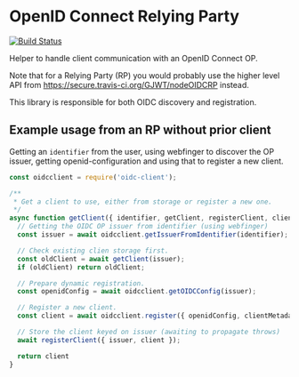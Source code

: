 OpenID Connect Relying Party
============================

[![Build Status](https://secure.travis-ci.org/GJWT/nodeOIDCClient?branch=master)](http://travis-ci.org/GJWT/nodeOIDCClient)

Helper to handle client communication with an OpenID Connect OP.

Note that for a Relying Party (RP) you would probably use the higher level API
from https://secure.travis-ci.org/GJWT/nodeOIDCRP instead.

This library is responsible for both OIDC discovery and registration.


Example usage from an RP without prior client
---------------------------------------------

Getting an `identifier` from the user, using webfinger to discover the OP
issuer, getting openid-configuration and using that to register a new client.

```javascript
const oidcclient = require('oidc-client');

/**
 * Get a client to use, either from storage or register a new one.
 */
async function getClient({ identifier, getClient, registerClient, clientMetadata }) {
  // Getting the OIDC OP issuer from identifier (using webfinger)
  const issuer = await oidcclient.getIssuerFromIdentifier(identifier);

  // Check existing clien storage first.
  const oldClient = await getClient(issuer);
  if (oldClient) return oldClient;

  // Prepare dynamic registration.
  const openidConfig = await oidcclient.getOIDCConfig(issuer);

  // Register a new client.
  const client = await oidcclient.register({ openidConfig, clientMetadata });

  // Store the client keyed on issuer (awaiting to propagate throws)
  await registerClient({ issuer, client });

  return client
}
```
